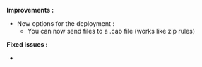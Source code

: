 
**Improvements :**

- New options for the deployment :
  - You can now send files to a .cab file (works like zip rules)

**Fixed issues :**

- 